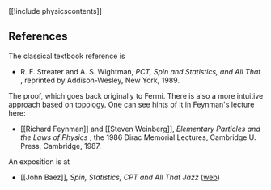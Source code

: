 
<div class="rightHandSide toc">
[[!include physicscontents]]
</div>


## References

The classical textbook reference is

* R. F. Streater and A. S. Wightman, _PCT, Spin and Statistics, and All That_ , reprinted by Addison-Wesley, New York, 1989. 

The proof, which goes back originally to Fermi. There is also a more intuitive approach based on topology. One can see hints of it in Feynman's lecture here:

* [[Richard Feynman]] and [[Steven Weinberg]], _Elementary Particles and the Laws of Physics_ , the 1986 Dirac Memorial Lectures, Cambridge U. Press, Cambridge, 1987. 

An exposition is at

* [[John Baez]], _Spin, Statistics, CPT and All That Jazz_ ([web](http://math.ucr.edu/home/baez/spin_stat.html))